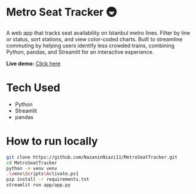 # Metro Seat Tracker 🚇
A web app that tracks seat availability on Istanbul metro lines. Filter by line or status, sort stations, and view color-coded charts. Built to streamline commuting by helping users identify less crowded trains, combining Python, pandas, and Streamlit for an interactive experience.

**Live demo:** [Click here](https://nazaninniazi11-metroseattracker-appapp-qhhhos.streamlit.app/)

# Tech Used
- Python
- Streamlit
- pandas

# How to run locally
```bash
git clone https://github.com/NazaninNiazi11/MetroSeatTracker.git
cd MetroSeatTracker
python -m venv venv
.\venv\Scripts\Activate.ps1
pip install -r requirements.txt
streamlit run app/app.py
